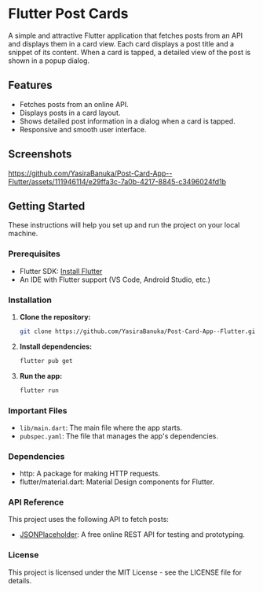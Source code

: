 # Flutter Post Cards

A simple and attractive Flutter application that fetches posts from an API and displays them in a card view. Each card displays a post title and a snippet of its content. When a card is tapped, a detailed view of the post is shown in a popup dialog.

## Features

- Fetches posts from an online API.
- Displays posts in a card layout.
- Shows detailed post information in a dialog when a card is tapped.
- Responsive and smooth user interface.

## Screenshots

https://github.com/YasiraBanuka/Post-Card-App--Flutter/assets/111946114/e29ffa3c-7a0b-4217-8845-c3496024fd1b

## Getting Started

These instructions will help you set up and run the project on your local machine.

### Prerequisites

- Flutter SDK: [Install Flutter](https://flutter.dev/docs/get-started/install)
- An IDE with Flutter support (VS Code, Android Studio, etc.)

### Installation

1. **Clone the repository:**

   ```bash
   git clone https://github.com/YasiraBanuka/Post-Card-App--Flutter.git

2. **Install dependencies:**

   ```bash
   flutter pub get

3. **Run the app:**

   ```bash
   flutter run

### Important Files

- `lib/main.dart`: The main file where the app starts.
- `pubspec.yaml`: The file that manages the app's dependencies.

### Dependencies

- http: A package for making HTTP requests.
- flutter/material.dart: Material Design components for Flutter.

### API Reference

This project uses the following API to fetch posts:
- [JSONPlaceholder](https://jsonplaceholder.typicode.com/posts): A free online REST API for testing and prototyping.

### License
This project is licensed under the MIT License - see the LICENSE file for details.

